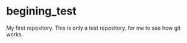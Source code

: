 begining_test
=============

My first repository. This is only a test repository, for me to see how git works.
